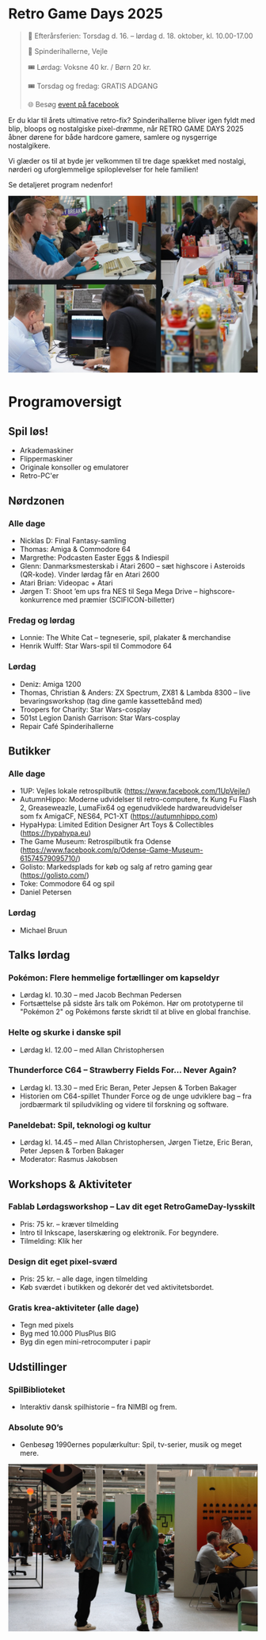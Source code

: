 <!-- BEGIN ARISE ------------------------------
Title:: "Spilkultur, historie og fællesskaber"

Author:: "Fablab Spinderihallerne, Vejle Museerne og Vejle Bibliotekerne"
Description:: "Retro Game Days er en fejring af spilkultur, historie og fællesskaber i uge 42: oplev nostalgi og nørderi når du hører lyden af de gamle maskiner"
Language:: "da"
Thumbnail:: "joystick-150x150.png"
Published Date:: "2025-06-17"
Modified Date:: "2025-10-03"

content_header:: "false"
rss_hide:: "true"
---- END ARISE \\ DO NOT MODIFY THIS LINE ---->

# Retro Game Days 2025

>📅  Efterårsferien: Torsdag d. 16. – lørdag d. 18. oktober, kl. 10.00-17.00 
>
>📍  Spinderihallerne, Vejle
>
>🎟️  Lørdag: Voksne 40 kr. / Børn 20 kr. 
>
>🎟️  Torsdag og fredag: GRATIS ADGANG
>
>🌐  Besøg [event på facebook](https://www.facebook.com/events/727221046554171)

Er du klar til årets ultimative retro-fix? Spinderihallerne bliver igen fyldt med blip, bloops og nostalgiske pixel-drømme, når RETRO GAME DAYS 2025 åbner dørene for både hardcore gamere, samlere og nysgerrige nostalgikere.

Vi glæder os til at byde jer velkommen til tre dage spækket med nostalgi, nørderi og uforglemmelige spiloplevelser for hele familien!

Se detaljeret program nedenfor!

![Stemningsbilleder fra Retro Game Days: der bliver spillet Amiga, Spectrum og kigget på figurer til salg](RGD-stemning-02.jpg)

# Programoversigt 
## Spil løs!
* Arkademaskiner 
* Flippermaskiner 
* Originale konsoller og emulatorer 
* Retro-PC'er 

## Nørdzonen 
### Alle dage 
* Nicklas D: Final Fantasy-samling 
* Thomas: Amiga & Commodore 64 
* Margrethe: Podcasten Easter Eggs & Indiespil 
* Glenn: Danmarksmesterskab i Atari 2600 – sæt highscore i Asteroids (QR-kode). Vinder lørdag får en Atari 2600 
* Atari Brian: Videopac + Atari 
* Jørgen T: Shoot ’em ups fra NES til Sega Mega Drive – highscore-konkurrence med præmier (SCIFICON-billetter)
### Fredag og lørdag 
* Lonnie: The White Cat – tegneserie, spil, plakater & merchandise 
* Henrik Wulff: Star Wars-spil til Commodore 64 
### Lørdag
* Deniz: Amiga 1200 
* Thomas, Christian & Anders: ZX Spectrum, ZX81 & Lambda 8300 – live bevaringsworkshop (tag dine gamle kassettebånd med) 
* Troopers for Charity: Star Wars-cosplay 
* 501st Legion Danish Garrison: Star Wars-cosplay 
* Repair Café Spinderihallerne 

## Butikker 
### Alle dage 
* 1UP: Vejles lokale retrospilbutik (https://www.facebook.com/1UpVejle/) 
* AutumnHippo: Moderne udvidelser til retro-computere, fx Kung Fu Flash 2, Greaseweazle, LumaFix64 og egenudviklede hardwareudvidelser som fx AmigaCF, NES64, PC1-XT (https://autumnhippo.com) 
* HypaHypa: Limited Edition Designer Art Toys & Collectibles (https://hypahypa.eu) 
* The Game Museum: Retrospilbutik fra Odense (https://www.facebook.com/p/Odense-Game-Museum-61574579095710/)
* Golisto: Markedsplads for køb og salg af retro gaming gear (https://golisto.com/)
* Toke: Commodore 64 og spil 
* Daniel Petersen 
### Lørdag 
* Michael Bruun 

## Talks lørdag
### Pokémon: Flere hemmelige fortællinger om kapseldyr 
* Lørdag kl. 10.30 – med Jacob Bechman Pedersen 
* Fortsættelse på sidste års talk om Pokémon. Hør om prototyperne til "Pokémon 2" og Pokémons første skridt til at blive en global franchise. 
### Helte og skurke i danske spil 
* Lørdag kl. 12.00 – med Allan Christophersen 
### Thunderforce C64 – Strawberry Fields For… Never Again? 
* Lørdag kl. 13.30 – med Eric Beran, Peter Jepsen & Torben Bakager 
* Historien om C64-spillet Thunder Force og de unge udviklere bag – fra jordbærmark til spiludvikling og videre til forskning og software. 
### Paneldebat: Spil, teknologi og kultur 
* Lørdag kl. 14.45 – med Allan Christophersen, Jørgen Tietze, Eric Beran, Peter Jepsen & Torben Bakager 
* Moderator: Rasmus Jakobsen 

## Workshops & Aktiviteter 
### Fablab Lørdagsworkshop – Lav dit eget RetroGameDay-lysskilt 
* Pris: 75 kr. – kræver tilmelding 
* Intro til Inkscape, laserskæring og elektronik. For begyndere. 
* Tilmelding: Klik her 
### Design dit eget pixel-sværd 
* Pris: 25 kr. – alle dage, ingen tilmelding 
* Køb sværdet i butikken og dekorér det ved aktivitetsbordet. 
### Gratis krea-aktiviteter (alle dage) 
* Tegn med pixels 
* Byg med 10.000 PlusPlus BIG 
* Byg din egen mini-retrocomputer i papir 

## Udstillinger 
### SpilBiblioteket 
* Interaktiv dansk spilhistorie – fra NIMBI og frem. 
### Absolute 90’s 
* Genbesøg 1990ernes populærkultur: Spil, tv-serier, musik og meget mere. 

![Aktivitet i Spinderiet til Retro Game Days 2024](RGD-stemning-01.jpg)
